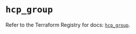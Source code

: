 # `hcp_group`

Refer to the Terraform Registry for docs: [`hcp_group`](https://registry.terraform.io/providers/hashicorp/hcp/0.94.1/docs/resources/group).
